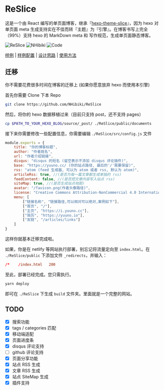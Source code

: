 # ReSlice

这是一个由 React 编写的单页面博客，继承『[hexo-theme-slice](https://github.com/NHibiki/hexo-theme-slice)』，因为 hexo 对单页面 meta 生成支持实在不佳而转『主题』为『引擎』。在博客书写上完全（99%）支持 hexo 的 MarkDown meta 和 写作规范，生成单页面静态博客。

![ReSlice](https://img.shields.io/badge/Driven%20By-React%2016-ff4500.svg?style=flat-square)
![NHibiki](https://img.shields.io/badge/Author-NHibiki-40aa00.svg?style=flat-square)
![Code](https://img.shields.io/badge/Code%20With-<3-ff0000.svg?style=flat-square)

[样例](https://yuuno.cc) | [样例配置](https://github.com/NHibiki/blog) | [设计思路](https://yuuno.cc/articles/why-drop-hexo) | [使用方法](https://github.com/NHibiki/ReSlice#使用方法)

## 迁移

你不需要花费很多时间在博客的迁移上 (如果你愿意放弃 hexo 而使用本引擎)

首先你需要 Clone 下本 Repo

```sh
git clone https://github.com/NHibiki/ReSlice
```

然后，将你的 hexo 数据移植过来（目前只支持 post，还不支持 pages）

```sh
cp $PATH_TO_YOUR_HEXO_BLOG/source/_post/ ./ReSlice/public/documents
```

接下来你需要修改一些配置信息，你需要编辑 `./ReSlice/src/config.js` 文件

```javascript
module.exports = {
    title: "你的博客标题",
    author: "作者姓名",
    url: "作者介绍链接",
    disqus: "disqus 的短名 (留空表示不添加 disqus 评论插件)",
    base: "https://yuuno.cc/ (你的站点路径, 最后的'/'需要保留)",
    rss: "atom (feed 生成器, 可以为 atom 或者 rss, 默认为 atom)",
    articleRss: true, //(是否为每一篇文章都生成单独的 rss)
    feedContent: false, //(是否把文章内容写入站点 rss)
    siteMap: true, //(是否生成站点地图)
    avatar: "/favicon.png(作者头像路径)",
    license: "Creative Commons Attribution-NonCommercial 4.0 International License(你的版权解释)",
    menu: [
        ["链接名称", "链接路径,可以相对可以绝对,案例如下"],
        ["首页", "/"],
        ["主页", "https://i.yuuno.cc"],
        ["简历", "https://yuuno.io"],
        ["友链", "/articles/links"]
    ]
}
```

这样你就基本迁移完成啦。

如果，你是在 netlify 等网站执行部署，别忘记将流量定向至 `index.html`。在 `./ReSlice/public` 下添加文件 `_redirects`，并输入：

```conf
/*    /index.html   200
```

至此，部署已经完成。您只需执行。

```sh
yarn deploy
```

即可在 `./ReSlice` 下生成 `build` 文件夹。里面就是一个完整的网站。


## TODO

- [x] 搜索功能
- [x] tags / categories 匹配
- [x] 移动端适配
- [x] 页面进度条
- [x] disqus 评论支持
- [ ] github 评论支持
- [x] 页面分享功能
- [x] 站点 RSS 生成
- [x] 文章 RSS 生成
- [x] 站点 SiteMap 生成
- [x] 插件支持
